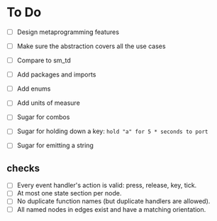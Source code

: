 # To Do

- [ ] Design metaprogramming features
- [ ] Make sure the abstraction covers all the use cases
- [ ] Compare to sm_td
- [ ] Add packages and imports
- [ ] Add enums
- [ ] Add units of measure
- [ ] Sugar for combos
- [ ] Sugar for holding down a key: `hold "a" for 5 * seconds to port`
- [ ] Sugar for emitting a string


## checks

- [ ] Every event handler's action is valid: press, release, key, tick.
- [ ] At most one state section per node.
- [ ] No duplicate function names (but duplicate handlers are allowed).
- [ ] All named nodes in edges exist and have a matching orientation.
